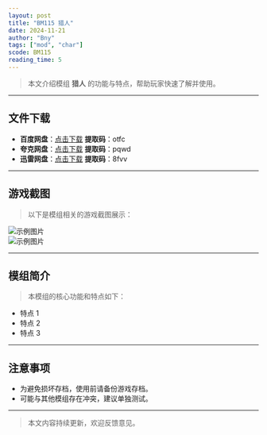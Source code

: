 ```yaml
---
layout: post
title: "BM115 猎人"
date: 2024-11-21
author: "Bny"
tags: ["mod", "char"]
scode: BM115
reading_time: 5
---
```


> 本文介绍模组 **猎人** 的功能与特点，帮助玩家快速了解并使用。

---





## 文件下载
- **百度网盘**：[点击下载](https://pan.baidu.com/s/1i9VeVJtRnaP9d5p0W9SCrw?pwd=otfc)  **提取码**：otfc  
- **夸克网盘**：[点击下载](https://pan.quark.cn/s/33d4621defc0?pwd=pqwd)  **提取码**：pqwd  
- **迅雷网盘**：[点击下载](https://pan.xunlei.com/s/VOCCbeMZfquWt959dnd8zhnwA1?pwd=8fvv)  **提取码**：8fvv  

---

## 游戏截图
> 以下是模组相关的游戏截图展示：

![示例图片](https://example.com/screenshot1.jpg)  
![示例图片](https://example.com/screenshot2.jpg)

---

## 模组简介
> 本模组的核心功能和特点如下：
- 特点 1
- 特点 2
- 特点 3

---

## 注意事项
- 为避免损坏存档，使用前请备份游戏存档。
- 可能与其他模组存在冲突，建议单独测试。

---

> 本文内容持续更新，欢迎反馈意见。
